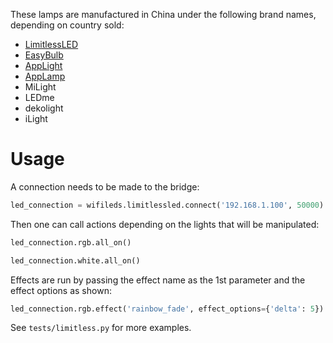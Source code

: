 These lamps are manufactured in China under the following brand names, depending on country sold:

* [LimitlessLED](http://www.limitlessled.com/)
* [EasyBulb](http://www.easybulb.com/)
* [AppLight](http://www.applight.nl/)
* [AppLamp](http://www.applamp.nl/)
* MiLight
* LEDme
* dekolight
* iLight

# Usage

A connection needs to be made to the bridge:

```.py
led_connection = wifileds.limitlessled.connect('192.168.1.100', 50000)
```

Then one can call actions depending on the lights that will be manipulated:

```.py
led_connection.rgb.all_on()

led_connection.white.all_on()
```

Effects are run by passing the effect name as the 1st parameter and the effect options as shown:

```.py
led_connection.rgb.effect('rainbow_fade', effect_options={'delta': 5})
```

See `tests/limitless.py` for more examples.
